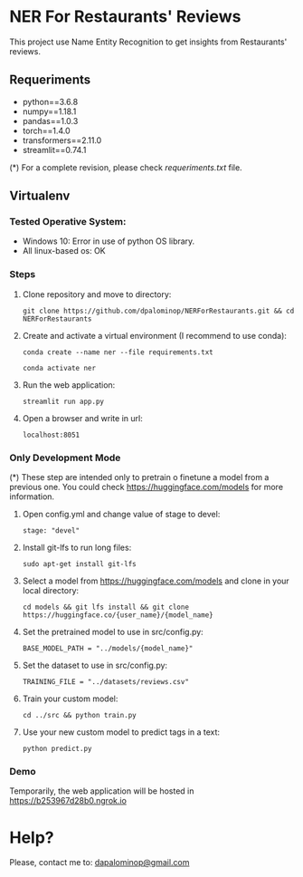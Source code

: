 # NER For Restaurants' Reviews
This project use Name Entity Recognition to get insights from Restaurants' reviews.

## Requeriments
- python==3.6.8
- numpy==1.18.1
- pandas==1.0.3
- torch==1.4.0
- transformers==2.11.0
- streamlit==0.74.1

(*) For a complete revision, please check *requeriments.txt* file.

## Virtualenv

### Tested Operative System:

- Windows 10: Error in use of python OS library.
- All linux-based os: OK

### Steps

1. Clone repository and move to directory:

    ```git clone https://github.com/dpalominop/NERForRestaurants.git && cd NERForRestaurants```
2. Create and activate a virtual environment (I recommend to use conda):

    ```conda create --name ner --file requirements.txt```
    
    ```conda activate ner```
3. Run the web application:

    ```streamlit run app.py```
4. Open a browser and write in url:

    ```localhost:8051```

### Only Development Mode

(*) These step are intended only to pretrain o finetune a model from a previous one. You could check https://huggingface.com/models for more information.

1. Open config.yml and change value of stage to devel:

    ```stage: "devel"```
2. Install git-lfs to run long files:

    ```sudo apt-get install git-lfs```
3. Select a model from https://huggingface.com/models and clone in your local directory:

    ```cd models && git lfs install && git clone https://huggingface.co/{user_name}/{model_name}```
4. Set the pretrained model to use in src/config.py:

    ```BASE_MODEL_PATH = "../models/{model_name}"```
4. Set the dataset to use in src/config.py:

    ```TRAINING_FILE = "../datasets/reviews.csv"```
5. Train your custom model:

    ```cd ../src && python train.py```
6. Use your new custom model to predict tags in a text:

    ```python predict.py```
    
### Demo

Temporarily, the web application will be hosted in https://b253967d28b0.ngrok.io

# Help?

Please, contact me to: dapalominop@gmail.com
